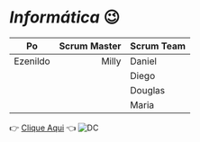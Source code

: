 # *__Informática__* :wink:
Po | Scrum Master | Scrum Team
:---: | ---: | :---
Ezenildo | Milly | Daniel
| | | Diego
| | | Douglas
| | | Maria

:point_right: [Clique Aqui](https://github.com/joseezenildo/Projeto-Integrador--Grupo-II) :point_left:
![DC](https://s2.glbimg.com/YeyvHERCtqwNuo7H7aav1K5W5fk=/0x69:720x644/690x550/s.glbimg.com/es/ge/f/original/2014/11/01/burrinho1.jpg)
